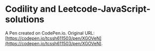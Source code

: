 # Codility and Leetcode-JavaScript-solutions

A Pen created on CodePen.io. Original URL: [https://codepen.io/tcssh611503/pen/XGOVeN](https://codepen.io/tcssh611503/pen/XGOVeN).


